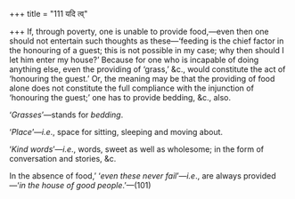 +++
title = "111 यदि त्व्"

+++
If, through poverty, one is unable to provide food,—even then one should
not entertain such thoughts as these—‘feeding is the chief factor in the
honouring of a guest; this is not possible in my case; why then should I
let him enter my house?’ Because for one who is incapable of doing
anything else, even the providing of ‘grass,’ &c., would constitute the
act of ‘honouring the guest.’ Or, the meaning may be that the providing
of food alone does not constitute the full compliance with the
injunction of ‘honouring the guest;’ one has to provide bedding, &c.,
also.

‘*Grasses*’—stands for *bedding*.

‘*Place*’—*i.e*., space for sitting, sleeping and moving about.

‘*Kind words*’—*i.e*., words, sweet as well as wholesome; in the form of
conversation and stories, &c.

In the absence of food,’ ‘*even these never fail*’—*i.e*., are always
provided—‘*in the house of good people*.’—(101)


